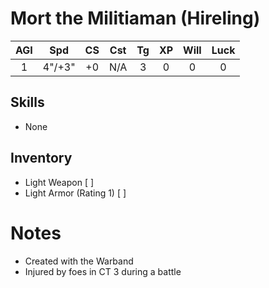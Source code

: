 # Mort the Militiaman (Hireling)

| AGI |  Spd   | CS  | Cst | Tg  | XP  | Will | Luck |
|:---:|:------:|:---:|:---:|:---:|:---:|:----:|:----:|
|  1  | 4"/+3" | +0  | N/A |  3  |  0  |  0   |  0   |
## Skills
- None
## Inventory
- Light Weapon [ ]
- Light Armor (Rating 1) [ ]

# Notes
- Created with the Warband
- Injured by foes in CT 3 during a battle